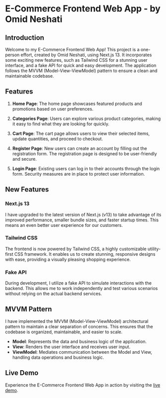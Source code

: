 
# E-Commerce Frontend Web App - by Omid Neshati


## Introduction

Welcome to my E-Commerce Frontend Web App! This project is a one-person effort, created by Omid Neshati, using Next.js 13. It incorporates some exciting new features, such as Tailwind CSS for a stunning user interface, and a fake API for quick and easy development. The application follows the MVVM (Model-View-ViewModel) pattern to ensure a clean and maintainable codebase.

## Features

1. **Home Page**: The home page showcases featured products and promotions based on user preferences.

2. **Categories Page**: Users can explore various product categories, making it easy to find what they are looking for quickly.

3. **Cart Page**: The cart page allows users to view their selected items, update quantities, and proceed to checkout.

4. **Register Page**: New users can create an account by filling out the registration form. The registration page is designed to be user-friendly and secure.

5. **Login Page**: Existing users can log in to their accounts through the login form. Security measures are in place to protect user information.

## New Features

### Next.js 13

I have upgraded to the latest version of Next.js (v13) to take advantage of its improved performance, smaller bundle sizes, and faster startup times. This means an even better user experience for our customers.

### Tailwind CSS

The frontend is now powered by Tailwind CSS, a highly customizable utility-first CSS framework. It enables us to create stunning, responsive designs with ease, providing a visually pleasing shopping experience.

### Fake API

During development, I utilize a fake API to simulate interactions with the backend. This allows me to work independently and test various scenarios without relying on the actual backend services.

## MVVM Pattern

I have implemented the MVVM (Model-View-ViewModel) architectural pattern to maintain a clear separation of concerns. This ensures that the codebase is organized, maintainable, and easier to scale.

- **Model**: Represents the data and business logic of the application.
- **View**: Renders the user interface and receives user input.
- **ViewModel**: Mediates communication between the Model and View, handling data operations and business logic.

## Live Demo

Experience the E-Commerce Frontend Web App in action by visiting the [live demo](https://ma-ecommerce.netlify.app).
